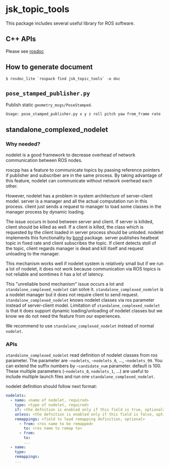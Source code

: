 # jsk_topic_tools

This package includes several useful library for ROS software.

## C++ APIs
Please see [rosdoc](http://docs.ros.org/api/jsk_topic_tools/html/)

## How to generate document
```
$ rosdoc_lite `rospack find jsk_topic_tools` -o doc
```

## `pose_stamped_publisher.py`
Publish static `geometry_msgs/PoseStamped`.
```
Usage: pose_stamped_publisher.py x y z roll pitch yaw from_frame rate
```



## standalone_complexed_nodelet
### Why needed?
nodelet is a good framework to decrease overhead of network communication
between ROS nodes.

roscpp has a feature to communicate topics by passing reference pointers
if publisher and subscriber are in the same process.
By taking advantage of this feature, nodelet can communicate without network
overhead each other.

However, nodelet has a problem in system architecture of server-client model.
server is a manager and all the actual computation run in this process.
client just sends a request to manager to load some classes in the manager process
by dynamic loading.

The issue occurs in bond between server and client. If server is killded, client should be killed
as well. If a client is killed, the class which is requested by the client loaded in server process should
be unloded. nodelet implements this functionality by [bond](https://github.com/ros/bond_core) package.
server publishes heatbeat topic in fixed rate and client subscribes the topic. If client detects stoll of
the topic, client regards manager is dead and kill itself and request unloading to the manager.

This mechanism works well if nodelet system is relatively small but if we run a lot of nodelet, it does not work
because communication via ROS topics is not reliable and somtimes it has a lot of latency.

This "unreliable bond mechanism" issue occurs a lot and `standalone_complexed_nodelet` can solve it.
`standalone_complexed_nodelet` is a nodelet manager but it does not require client to send request.
`standalone_complexed_nodelet` knows nodelet classes via ros parameter instead of server-client model.
Limitation of `standalone_complexed_nodelet` is that it does support dynamic loading/unloading of nodelet
classes but we know we do not need the feature from our experiences.

We recommend to use `standalone_complexed_nodelet` instead of normal `nodelet`.

### APIs
`standalone_complexed_nodelet` read definition of nodelet classes from ros parameter. The parameter are `~nodelets`, `~nodelets_0`, ..., `~nodelets_99`.
You can extend the suffix numbers by `~candidate_num` parameter. default is 100.
These multiple parameters (`~nodelets_0`, `nodelets_1`, ...) are useful
to include multiple launch files and run one `standalone_complexed_nodelet`.

nodelet definition should follow next format:
```yaml
nodelets:
  - name: <name of nodelet, required>
    type: <type of nodelet, required>
    if: <the defnition is enabled only if this field is true, optional>
    unless: <the defnition is enabled only if this field is false, optional>
    remappings: <field to lead remapping definition, optional>
      - from: <ros name to be remapped>
        to: <ros name to remap to>
      - from:
        to:
        ...
  - name:
    type:
    remappings:
    ...
```
